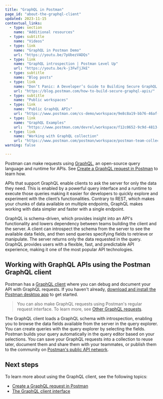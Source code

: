 ```yaml
---
title: "GraphQL in Postman"
page_id: "about-the-graphql-client"
updated: 2023-11-15
contextual_links:
  - type: section
    name: "Additional resources"
  - type: subtitle
    name: "Videos"
  - type: link
    name: "GraphQL in Postman Demo"
    url: "https://youtu.be/7pUbezVADQs"
  - type: link
    name: "GraphQL introspection | Postman Level Up"
    url: "https://youtu.be/k-j3FwTjJkE"
  - type: subtitle
    name: "Blog posts"
  - type: link
    name: "Don’t Panic: A Developer’s Guide to Building Secure GraphQL APIs"
    url: "https://blog.postman.com/how-to-build-secure-graphql-apis/"
  - type: subtitle
    name: "Public workspaces"
  - type: link
    name: "Public GraphQL APIs"
    url: "https://www.postman.com/cs-demo/workspace/9e8c8a19-bb76-46af-9e8d-5747bf8fcce5"
  - type: link
    name: "GraphQL Examples"
    url:  "https://www.postman.com/devrel/workspace/f12c0652-9c9d-4813-968b-c8ed0b3f0022"
  - type: link
    name: "Working with GraphQL collection"
    url: "https://www.postman.com/postman/workspace/postman-team-collections/collection/1559645-c0dd3eb3-5258-4ddd-a6e4-2780c5212e33?ctx=documentation"
warning: false

---
```


Postman can make requests using [GraphQL](https://www.graphql.org), an open-source query language and runtime for APIs. See [Create a GraphQL request in Postman](/docs/sending-requests/graphql/graphql-client-first-request/) to learn how.

APIs that support GraphQL enable clients to ask the server for only the data they need. This is enabled by a powerful query interface and a runtime to execute those queries making it easier for developers to quickly explore and experiment with the client’s functionalities. Contrary to REST, which makes your chunks of data available on multiple endpoints, GraphQL makes working with data simpler and faster with a single endpoint.

GraphQL is schema-driven, which provides insight into an API's functionality and lowers dependency between teams building the client and the server. A client can introspect the schema from the server to see the available data fields, and then send queries specifying fields to retrieve or manipulate. The server returns only the data requested in the query. GraphQL provides users with a flexible, fast, and predictable API experience, making it one of the most popular API technologies.

## Working with GraphQL APIs using the Postman GraphQL client

Postman has a [GraphQL client](/docs/sending-requests/graphql/graphql-client-interface/) where you can debug and document your API with GraphQL requests. If you haven't already, [download and install the Postman desktop app](/docs/getting-started/installation/installation-and-updates/) to get started.

> You can also make GraphQL requests using Postman's regular request interface. To learn more, see [Other GraphQL requests](/docs/sending-requests/graphql/graphql-http/).

The GraphQL client loads a GraphQL schema with introspection, enabling you to browse the data fields available from the server in the query explorer. You can create queries with the query explorer by selecting the fields. Postman builds your query automatically in the query editor based on your selections. You can save your GraphQL requests into a collection to reuse later, document them and share them with your teammates, or publish them to the community on [Postman's public API network](/docs/getting-started/first-steps/exploring-public-api-network/).

## Next steps

To learn more about using the GraphQL client, see the following topics:

* [Create a GraphQL request in Postman](/docs/sending-requests/graphql/graphql-client-first-request/)
* [The GraphQL client interface](/docs/sending-requests/graphql/graphql-client-interface/)
